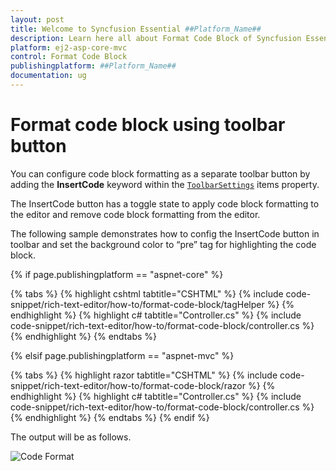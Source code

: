 ```yaml
---
layout: post
title: Welcome to Syncfusion Essential ##Platform_Name##
description: Learn here all about Format Code Block of Syncfusion Essential ##Platform_Name## widgets based on HTML5 and jQuery.
platform: ej2-asp-core-mvc
control: Format Code Block
publishingplatform: ##Platform_Name##
documentation: ug
---
```



# Format code block using toolbar button

You can configure code block formatting as a separate toolbar button by adding the **InsertCode** keyword within the [`ToolbarSettings`](https://help.syncfusion.com/cr/aspnetcore-js2/Syncfusion.EJ2.RichTextEditor.RichTextEditorBuilder.html#Syncfusion_EJ2_RichTextEditor_RichTextEditorBuilder_ToolbarSettings_Syncfusion_EJ2_RichTextEditor_RichTextEditorToolbarSettings_) items property.

The InsertCode button has a toggle state to apply code block formatting to the editor and remove code block formatting from the editor.

The following sample demonstrates how to config the InsertCode button in toolbar and set the background color to “pre” tag for highlighting the code block.

{% if page.publishingplatform == "aspnet-core" %}

{% tabs %}
{% highlight cshtml tabtitle="CSHTML" %}
{% include code-snippet/rich-text-editor/how-to/format-code-block/tagHelper %}
{% endhighlight %}
{% highlight c# tabtitle="Controller.cs" %}
{% include code-snippet/rich-text-editor/how-to/format-code-block/controller.cs %}
{% endhighlight %}
{% endtabs %}

{% elsif page.publishingplatform == "aspnet-mvc" %}

{% tabs %}
{% highlight razor tabtitle="CSHTML" %}
{% include code-snippet/rich-text-editor/how-to/format-code-block/razor %}
{% endhighlight %}
{% highlight c# tabtitle="Controller.cs" %}
{% include code-snippet/rich-text-editor/how-to/format-code-block/controller.cs %}
{% endhighlight %}
{% endtabs %}
{% endif %}



The output will be as follows.

![Code Format](../../rich-text-editor/images/format-code-block.png)